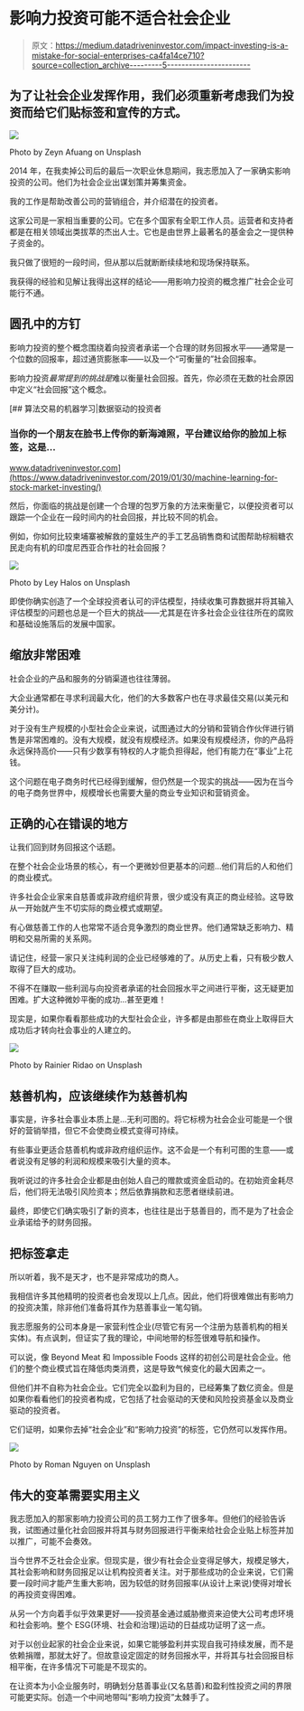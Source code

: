 # 影响力投资可能不适合社会企业

> 原文：<https://medium.datadriveninvestor.com/impact-investing-is-a-mistake-for-social-enterprises-ca4fa14ce710?source=collection_archive---------5----------------------->

## 为了让社会企业发挥作用，我们必须重新考虑我们为投资而给它们贴标签和宣传的方式。

![](img/53cb68837ce489a82c20f8e0757b1cdd.png)

Photo by Zeyn Afuang on Unsplash

2014 年，在我卖掉公司后的最后一次职业休息期间，我志愿加入了一家确实影响投资的公司。他们为社会企业出谋划策并筹集资金。

我的工作是帮助改善公司的营销组合，并介绍潜在的投资者。

这家公司是一家相当重要的公司。它在多个国家有全职工作人员。运营者和支持者都是在相关领域出类拔萃的杰出人士。它也是由世界上最著名的基金会之一提供种子资金的。

我只做了很短的一段时间，但从那以后就断断续续地和现场保持联系。

我获得的经验和见解让我得出这样的结论——用影响力投资的概念推广社会企业可能行不通。

## 圆孔中的方钉

影响力投资的整个概念围绕着向投资者承诺一个合理的财务回报水平——通常是一个位数的回报率，超过通货膨胀率——以及一个“可衡量的”社会回报率。

影响力投资*最常提到的挑战是*难以衡量社会回报。首先，你必须在无数的社会原因中定义“社会回报”这个概念。

[](https://www.datadriveninvestor.com/2019/01/30/machine-learning-for-stock-market-investing/) [## 算法交易的机器学习|数据驱动的投资者

### 当你的一个朋友在脸书上传你的新海滩照，平台建议给你的脸加上标签，这是…

www.datadriveninvestor.com](https://www.datadriveninvestor.com/2019/01/30/machine-learning-for-stock-market-investing/) 

然后，你面临的挑战是创建一个合理的包罗万象的方法来衡量它，以便投资者可以跟踪一个企业在一段时间内的社会回报，并比较不同的机会。

例如，你如何比较柬埔寨被解救的童妓生产的手工艺品销售商和试图帮助棕榈糖农民走向有机的印度尼西亚合作社的社会回报？

![](img/b70ff7aa3dc1000ccc94f889ecc7c776.png)

Photo by Ley Halos on Unsplash

即使你确实创造了一个全球投资者认可的评估模型，持续收集可靠数据并将其输入评估模型的问题也总是一个巨大的挑战——尤其是在许多社会企业往往所在的腐败和基础设施落后的发展中国家。

## 缩放非常困难

社会企业的产品和服务的分销渠道也往往薄弱。

大企业通常都在寻求利润最大化，他们的大多数客户也在寻求最佳交易(以美元和美分计)。

对于没有生产规模的小型社会企业来说，试图通过大的分销和营销合作伙伴进行销售是非常困难的。没有大规模，就没有规模经济。如果没有规模经济，你的产品将永远保持高价——只有少数享有特权的人才能负担得起，他们有能力在“事业”上花钱。

这个问题在电子商务时代已经得到缓解，但仍然是一个现实的挑战——因为在当今的电子商务世界中，规模增长也需要大量的商业专业知识和营销资金。

## 正确的心在错误的地方

让我们回到财务回报这个话题。

在整个社会企业场景的核心，有一个更微妙但更基本的问题…他们背后的人和他们的商业模式。

许多社会企业家来自慈善或非政府组织背景，很少或没有真正的商业经验。这导致从一开始就产生不切实际的商业模式或期望。

有心做慈善工作的人也常常不适合竞争激烈的商业世界。他们通常缺乏影响力、精明和交易所需的关系网。

请记住，经营一家只关注纯利润的企业已经够难的了。从历史上看，只有极少数人取得了巨大的成功。

不得不在赚取一些利润与向投资者承诺的社会回报水平之间进行平衡，这无疑更加困难。扩大这种微妙平衡的成功…甚至更难！

现实是，如果你看看那些成功的大型社会企业，许多都是由那些在商业上取得巨大成功后才转向社会事业的人建立的。

![](img/485c9bfab6f8132bfd74d61b46d7cb86.png)

Photo by Rainier Ridao on Unsplash

## 慈善机构，应该继续作为慈善机构

事实是，许多社会事业本质上是…无利可图的。将它标榜为社会企业可能是一个很好的营销举措，但它不会使商业模式变得可持续。

有些事业更适合慈善机构或非政府组织运作。这不会是一个有利可图的生意——或者说没有足够的利润和规模来吸引大量的资本。

我听说过的许多社会企业都是由创始人自己的赠款或资金启动的。在初始资金耗尽后，他们将无法吸引风险资本；然后依靠捐款和志愿者继续前进。

最终，即使它们确实吸引了新的资本，也往往是出于慈善目的，而不是为了社会企业承诺给予的财务回报。

## 把标签拿走

所以听着，我不是天才，也不是非常成功的商人。

我相信许多其他精明的投资者也会发现以上几点。因此，他们将很难做出有影响力的投资决策，除非他们准备将其作为慈善事业一笔勾销。

我志愿服务的公司本身是一家营利性企业(尽管它有另一个注册为慈善机构的相关实体)。有点讽刺，但证实了我的理论，中间地带的标签很难导航和操作。

可以说，像 Beyond Meat 和 Impossible Foods 这样的初创公司是社会企业。他们的整个商业模式旨在降低肉类消费，这是导致气候变化的最大因素之一。

但他们并不自称为社会企业。它们完全以盈利为目的，已经筹集了数亿资金。但是如果你看看他们的投资者构成，它包括了社会驱动的天使和风险投资基金以及商业驱动的投资者。

它们证明，如果你去掉“社会企业”和“影响力投资”的标签，它仍然可以发挥作用。

![](img/a723d506ab16cd9f41a85829e1cad384.png)

Photo by Roman Nguyen on Unsplash

## 伟大的变革需要实用主义

我志愿加入的那家影响力投资公司的员工努力工作了很多年。但他们的经验告诉我，试图通过量化社会回报并将其与财务回报进行平衡来给社会企业贴上标签并加以推广，可能不会奏效。

当今世界不乏社会企业家。但现实是，很少有社会企业变得足够大，规模足够大，其社会影响和财务回报足以让机构投资者关注。对于那些成功的企业来说，它们需要一段时间才能产生重大影响，因为较低的财务回报率(从设计上来说)使得对增长的再投资变得困难。

从另一个方向着手似乎效果更好——投资基金通过威胁撤资来迫使大公司考虑环境和社会影响。整个 ESG(环境、社会和治理)运动的日益成功证明了这一点。

对于以创业起家的社会企业来说，如果它能够盈利并实现自我可持续发展，而不是依赖捐赠，那就太好了。但故意设定固定的财务回报水平，并将其与社会回报目标相平衡，在许多情况下可能是不现实的。

在让资本为小企业服务时，明确划分慈善事业(又名慈善)和盈利性投资之间的界限可能更实际。创造一个中间地带叫“影响力投资”太棘手了。
